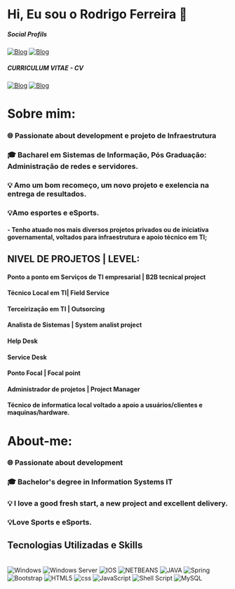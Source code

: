 
# Hi, Eu sou o Rodrigo Ferreira 👋

##### Social Profils
[![Blog](https://img.shields.io/badge/Instagram-E4405F?style=for-the-badge&logo=instagram&logoColor=white)](https://www.instagram.com/rodrigofsz)
[![Blog](https://img.shields.io/badge/LinkedIn-0077B5?style=for-the-badge&logo=linkedin&logoColor=white)](https://linkedin.com/in/rodrigofsz) 

##### CURRICULUM VITAE - CV
[![Blog](https://img.shields.io/badge/Development-E4405F?style=for-the-badge&logo=)](https://drive.google.com/file/d/1IrN5AI5vvXUwrgLhVGmtAkyL-uSH6v20/view?usp=drive_link)
[![Blog](https://img.shields.io/badge/infrastructure-0077B5?style=for-the-badge&logo=)](https://drive.google.com/file/d/1d7PQ2-HaQ1HvGl42ThrXQBPq4TfNDcLC/view?usp=drive_link)

# Sobre mim: 
### 🌐 Passionate about development e projeto de Infraestrutura
### 🎓 Bacharel em Sistemas de Informação, Pós Graduação: Administração de redes e servidores.
### 💡 Amo um bom recomeço, um novo projeto e exelencia na entrega de resultados.
### 💡Amo esportes e eSports.

#### - Tenho atuado nos mais diversos projetos privados ou de iniciativa governamental, voltados para infraestrutura e apoio técnico em TI;

## NIVEL DE PROJETOS | LEVEL: 
#### Ponto a ponto em Serviços de TI empresarial | B2B tecnical project 
#### Técnico Local em TI| Field Service
#### Terceirização em TI | Outsorcing
#### Analista de Sistemas | System analist project
#### Help Desk
#### Service Desk
#### Ponto Focal | Focal point
#### Administrador de projetos | Project Manager
#### Técnico de informatica local voltado a apoio a usuários/clientes e maquinas/hardware.


# About-me:
### 🌐 Passionate about development
### 🎓 Bachelor's degree in Information Systems IT
### 💡 I love a good fresh start, a new project and excellent delivery.
### 💡Love Sports e eSports.

## Tecnologias Utilizadas e Skills

<div style="display: inline_block"> <br/>
  <img align="center" alt="Windows" src="https://img.shields.io/badge/Windows-0078D6?style=for-the-badge&logo=windows&logoColor=white" />
  <img align="center" alt="Windows Server" src="https://img.shields.io/badge/Windows Serv-0078D0?style=for-the-badge&logo=windows&logoColor=white" />
  <img align="center" alt="IOS" src="https://img.shields.io/badge/iOS-000000?style=for-the-badge&logo=ios&logoColor=white" />
  <img align="center" alt="NETBEANS" src="https://img.shields.io/badge/Netbeans-000000?style=for-the-badge&logo=netbeans&logoColor=white" />
  <img align="center" alt="JAVA" src="https://img.shields.io/badge/Java-ED8B00?style=for-the-badge&logo=openjdk&logoColor=white" />
  <img align="center" alt="Spring" src="https://img.shields.io/badge/Spring-ED8B50?style=for-the-badge&logo=spring&logoColor=white" />
  <img align="center" alt="Bootstrap" src="https://img.shields.io/badge/Bootstrap-563D7C?style=for-the-badge&logo=bootstrap&logoColor=white" />
  <img align="center" alt="HTML5" src="https://img.shields.io/badge/html5-000000?style=for-the-badge&logo=html5&logoColor=white" />
  <img align="center" alt="css" src="https://img.shields.io/badge/CSS3-1572B6?style=for-the-badge&logo=css3&logoColor=white" />
  <img align="center" alt="JavaScript" src="https://img.shields.io/badge/JavaScript-323330?style=for-the-badge&logo=javascript&logoColor=F7DF1E" />
  <img align="center" alt="Shell Script" src="https://img.shields.io/badge/Shell_Script-121011?style=for-the-badge&logo=gnu-bash&logoColor=white" />
  <img align="center" alt="MySQL" src="https://img.shields.io/badge/MySQL-00000F?style=for-the-badge&logo=mysql&logoColor=white" />
  
</div>



